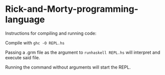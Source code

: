 # Rick-and-Morty-programming-language
Instructions for compiling and running code:

Compile  with `ghc -O REPL.hs`

Passing a .grm file as the argument to `runhaskell REPL.hs` will interpret and execute said file.

Running the command without arguments will start the REPL.

